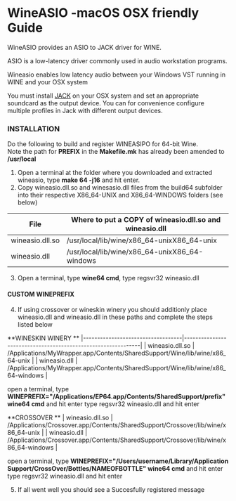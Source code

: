 # WineASIO -macOS OSX friendly Guide

WineASIO provides an ASIO to JACK driver for WINE.

ASIO is a low-latency driver commonly used in audio workstation programs.

Wineasio enables low latency audio between your Windows VST running in WINE and your OSX system

You must install [JACK](https://jackaudio.org/downloads/) on your OSX system and set an appropriate soundcard as the output device.  You can for convenience configure multiple profiles in Jack with different output devices.

### INSTALLATION

Do the following to build and register WINEASIPO for 64-bit Wine.  
Note the path for **PREFIX** in the **Makefile.mk** has already been amended to **/usr/local**

1.  Open a terminal at the folder where you downloaded and extracted wineasio,  type **make 64 -j16** and hit enter.
2.  Copy wineasio.dll.so and winesasio.dll files from the build64 subfolder into their respective X86_64-UNIX and X86_64-WINDOWS folders  (see below)
  
| File                              | Where to put a COPY of wineasio.dll.so and wineasio.dll      |
|-----------------------------------|--------------------------------------------------------------|
| wineasio.dll.so                   | /usr/local/lib/wine/x86_64-unixX86_64-unix                   |
| wineasio.dll                      | /usr/local/lib/wine/x86_64-unixX86_64-windows                |

3.  Open a terminal, type **wine64 cmd**, type regsvr32 wineasio.dll

#### CUSTOM WINEPREFIX

4.  If using crossover or wineskin winery you should additionly place wineasio.dll and wineasio.dll in these paths and complete the steps listed below


**WINESKIN WINERY
**
|-----------------------------------|--------------------------------------------------------------|
| wineasio.dll.so                   | /Applications/MyWrapper.app/Contents/SharedSupport/Wine/lib/wine/x86_64-unix    |
| wineasio.dll                      | /Applications/MyWrapper.app/Contents/SharedSupport/Wine/lib/wine/x86_64-windows    |

open a terminal, type **WINEPREFIX="/Applications/EP64.app/Contents/SharedSupport/prefix" wine64 cmd** and hit enter
type regsvr32 wineasio.dll and hit enter

**CROSSOVER
**
| wineasio.dll.so                   | /Applications/Crossover.app/Contents/SharedSupport/Crossover/lib/wine/x86_64-unix |
| wineasio.dll                      | /Applications/Crossover.app/Contents/SharedSupport/Crossover/lib/wine/x86_64-windows |

open a terminal, type **WINEPREFIX="/Users/username/Library/Application Support/CrossOver/Bottles/NAMEOFBOTTLE" wine64 cmd** and hit enter
type regsvr32 wineasio.dll and hit enter

5.  If all went well you should see a Succesfully registered message


